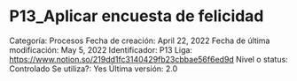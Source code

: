 # P13_Aplicar encuesta de felicidad

Categoría: Procesos
Fecha de creación: April 22, 2022
Fecha de última modificación: May 5, 2022
Identificador: P13
Liga: https://www.notion.so/219dd1fc3140429fb23cbbae56f6ed9d
Nivel o status: Controlado
Se utiliza?: Yes
Última versión: 2.0